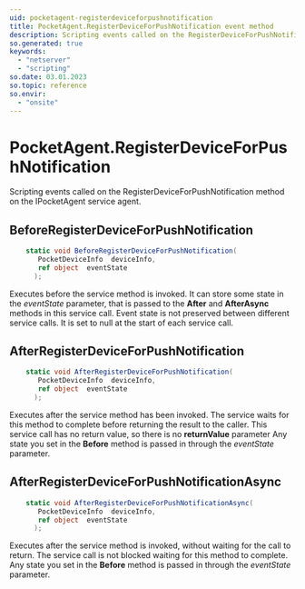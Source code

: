 ```yaml
---
uid: pocketagent-registerdeviceforpushnotification
title: PocketAgent.RegisterDeviceForPushNotification event method
description: Scripting events called on the RegisterDeviceForPushNotification method on the PocketAgent service agent.
so.generated: true
keywords:
  - "netserver"
  - "scripting"
so.date: 03.01.2023
so.topic: reference
so.envir:
  - "onsite"
---
```

# PocketAgent.RegisterDeviceForPushNotification

Scripting events called on the <see cref='M:SuperOffice.CRM.Services.IPocketAgent.RegisterDeviceForPushNotification'>RegisterDeviceForPushNotification</see> method on the <see cref='IPocketAgent'>IPocketAgent</see>  service agent.

## BeforeRegisterDeviceForPushNotification
```cs
    static void BeforeRegisterDeviceForPushNotification(
       PocketDeviceInfo  deviceInfo,
       ref object  eventState
      );
```
Executes before the service method is invoked.
It can store some state in the *eventState* parameter, that is passed to the **After** and **AfterAsync** methods in this service call.
Event state is not preserved between different service calls. It is set to null at the start of each service call.
## AfterRegisterDeviceForPushNotification
```cs
    static void AfterRegisterDeviceForPushNotification(
       PocketDeviceInfo  deviceInfo,
       ref object  eventState
      );
```
Executes after the service method has been invoked. The service waits for this method to complete before returning the result to the caller.
This service call has no return value, so there is no **returnValue** parameter
Any state you set in the **Before** method is passed in through the *eventState* parameter.
## AfterRegisterDeviceForPushNotificationAsync
```cs
    static void AfterRegisterDeviceForPushNotificationAsync(
       PocketDeviceInfo  deviceInfo,
       ref object  eventState
      );
```
Executes after the service method is invoked, without waiting for the call to return.
The service call is not blocked waiting for this method to complete.
Any state you set in the **Before** method is passed in through the *eventState* parameter.

